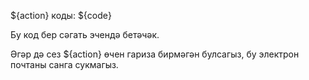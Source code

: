 ${action} коды: ${code}

Бу код бер сәгать эчендә бетәчәк.

Әгәр дә сез ${action} өчен гариза бирмәгән булсагыз, бу электрон почтаны санга сукмагыз.
